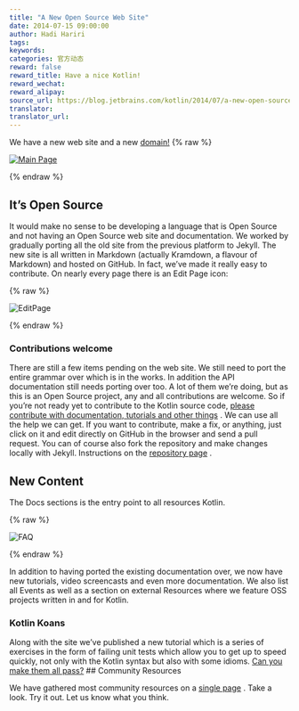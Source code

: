 ```yaml
---
title: "A New Open Source Web Site"
date: 2014-07-15 09:00:00
author: Hadi Hariri
tags:
keywords:
categories: 官方动态
reward: false
reward_title: Have a nice Kotlin!
reward_wechat:
reward_alipay:
source_url: https://blog.jetbrains.com/kotlin/2014/07/a-new-open-source-web-site/
translator:
translator_url:
---
```


We have a new web site and a new [domain!](http://kotlinlang.org) {% raw %}
<p><a href="http://kotlinlang.org"><img alt="Main Page" class="aligncenter size-full wp-image-1585" data-recalc-dims="1" src="https://i2.wp.com/blog.jetbrains.com/kotlin/files/2014/07/kotlin.png?resize=633%2C335&amp;ssl=1"/></a></p>
{% endraw %}

## It’s Open Source

It would make no sense to be developing a language that is Open Source and not having an Open Source web site and documentation. We worked by gradually porting all the old site from the previous platform to Jekyll. The new site is all written in Markdown (actually Kramdown, a flavour of Markdown) and hosted on GitHub. In fact, we’ve made it really easy to contribute. On nearly every page there is an Edit Page icon:<span id="more-1560"></span>

{% raw %}
<p><img alt="EditPage" class="aligncenter size-full wp-image-1562" data-recalc-dims="1" src="https://i0.wp.com/blog.jetbrains.com/kotlin/files/2014/07/EditPage.png?resize=314%2C149&amp;ssl=1"/></p>
{% endraw %}

### Contributions welcome

There are still a few items pending on the web site. We still need to port the entire grammar over which is in the works. In addition the API documentation still needs porting over too. A lot of them we’re doing, but as this is an Open Source project, any and all contributions are welcome. So if you’re not ready yet to contribute to the Kotlin source code, [please contribute with documentation, tutorials and other things](http://kotlinlang.org/contribute.html) . We can use all the help we can get.
If you want to contribute, make a fix, or anything, just click on it and edit directly on GitHub in the browser and send a pull request. You can of course also fork the repository and make changes locally with Jekyll. Instructions on the [repository page](https://github.com/JetBrains/kotlin-web-site) .
## New Content

The Docs sections is the entry point to all resources Kotlin.

{% raw %}
<p><img alt="FAQ" class="aligncenter size-full wp-image-1564" data-recalc-dims="1" src="https://i1.wp.com/blog.jetbrains.com/kotlin/files/2014/07/faq.png?resize=640%2C314&amp;ssl=1"/></p>
{% endraw %}

In addition to having ported the existing documentation over, we now have new tutorials, video screencasts and even more documentation. We also list all Events as well as a section on external Resources where we feature OSS projects written in and for Kotlin.
### Kotlin Koans

Along with the site we’ve published a new tutorial which is a series of exercises in the form of failing unit tests which allow you to get up to speed quickly, not only with the Kotlin syntax but also with some idioms. [Can you make them all pass?](http://kotlinlang.org/docs/tutorials/koans.html) ## Community Resources

We have gathered most community resources on a [single page](http://kotlinlang.org/community.html) .
Take a look. Try it out. Let us know what you think.
